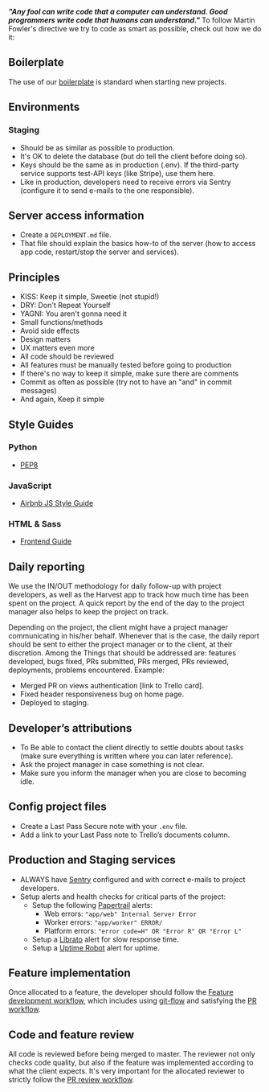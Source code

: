___"Any fool can write code that a computer can understand. Good programmers write code that humans can understand."___ To follow Martin Fowler's directive we try to code as smart as possible, check out how we do it:

## Boilerplate
The use of our [boilerplate](https://github.com/vintasoftware/boilerplate) is standard when  starting new projects.

## Environments

### Staging
- Should be as similar as possible to production.
- It's OK to delete the database (but do tell the client before doing so).
- Keys should be the same as in production (.env). If the third-party service supports test-API keys (like Stripe), use them here.
- Like in production, developers need to receive errors via Sentry (configure it to send e-mails to the one responsible).

## Server access information
- Create a `DEPLOYMENT.md` file.
- That file should explain the basics how-to of the server (how to access app code, restart/stop the server and services).

## Principles
- KISS: Keep it simple, Sweetie (not stupid!)
- DRY: Don't Repeat Yourself
- YAGNI: You aren't gonna need it
- Small functions/methods
- Avoid side effects
- Design matters
- UX matters even more
- All code should be reviewed
- All features must be manually tested before going to production
- If there's no way to keep it simple, make sure there are comments
- Commit as often as possible (try not to have an "and" in commit messages)
- And again, Keep it simple


## Style Guides

### Python
- [PEP8](https://www.python.org/dev/peps/pep-0008/)

### JavaScript
- [Airbnb JS Style Guide](https://github.com/airbnb/javascript)

### HTML & Sass
- [Frontend Guide](guidelines/guideline_frontend.md)

## Daily reporting
We use the IN/OUT methodology for daily follow-up with project developers, as well as the Harvest app to track how much time has been  spent on the project. A quick report by the end of the day to the project manager also helps to keep the project on track.

Depending on the project, the client might have a project manager communicating in his/her behalf. Whenever that is the case, the  daily report should be sent to either the project manager or to the client, at their discretion. Among the Things that should be addressed are: features developed, bugs fixed, PRs submitted, PRs merged, PRs reviewed, deployments, problems encountered. Example:

- Merged PR on views authentication [link to Trello card].
- Fixed header responsiveness bug on home page.
- Deployed to staging.

## Developer’s attributions
- To Be able to contact the client directly to settle doubts about tasks (make sure everything is written where you can later reference).
- Ask the project manager in case something is not clear.
- Make sure you inform the manager when you are close to becoming idle.

## Config project files
- Create a Last Pass Secure note with your `.env` file.
- Add a link to your Last Pass note to Trello’s documents column.

## Production and Staging services
- ALWAYS have [Sentry](https://sentry.io/) configured and with correct e-mails to project developers.
- Setup alerts and health checks for critical parts of the project:
  - Setup the following [Papertrail](https://papertrailapp.com) alerts:
    * Web errors: `"app/web" Internal Server Error`
    * Worker errors: `"app/worker" ERROR/`
    * Platform errors: `"error code=H" OR "Error R" OR "Error L"`
  - Setup a [Librato](https://www.librato.com/) alert for slow response time.
  - Setup a [Uptime Robot](https://uptimerobot.com/) alert for uptime.

## Feature implementation
Once allocated to a feature, the developer should follow the [Feature development workflow](checklists/feature_development_workflow.md), which includes using [git-flow](http://nvie.com/posts/a-successful-git-branching-model/) and satisfying the [PR workflow](checklists/pull_request_workflow.md).


## Code and feature review
All code is reviewed before being merged to master. The reviewer not only checks code quality, but also if the feature was implemented according to what the client expects. It's very important for the allocated reviewer to strictly follow the [PR review workflow](checklists/pull_request_review_workflow.md).